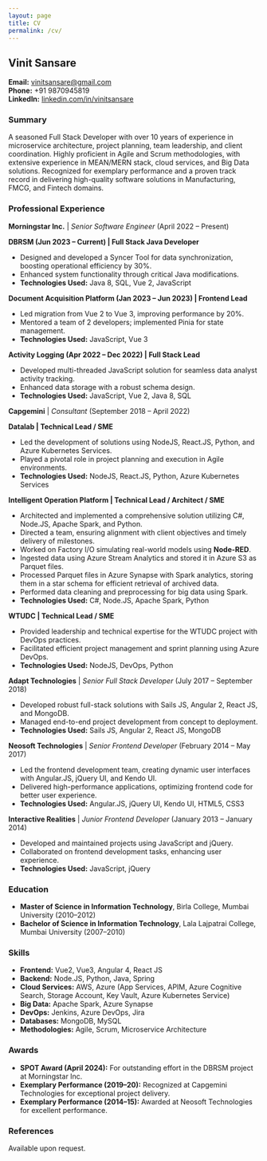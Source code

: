 ```yaml
---
layout: page
title: CV
permalink: /cv/
---
```


## Vinit Sansare

**Email:** [vinitsansare@gmail.com](mailto:vinitsansare@gmail.com)  
**Phone:** +91 9870945819  
**LinkedIn:** [linkedin.com/in/vinitsansare](https://www.linkedin.com/in/vinitsansare)

### Summary
A seasoned Full Stack Developer with over 10 years of experience in microservice architecture, project planning, team leadership, and client coordination. Highly proficient in Agile and Scrum methodologies, with extensive experience in MEAN/MERN stack, cloud services, and Big Data solutions. Recognized for exemplary performance and a proven track record in delivering high-quality software solutions in Manufacturing, FMCG, and Fintech domains.

### Professional Experience

**Morningstar Inc.** | *Senior Software Engineer* (April 2022 &ndash; Present)

**DBRSM (Jun 2023 &ndash; Current) | Full Stack Java Developer**
- Designed and developed a Syncer Tool for data synchronization, boosting operational efficiency by 30%.
- Enhanced system functionality through critical Java modifications.
- **Technologies Used:** Java 8, SQL, Vue 2, JavaScript

**Document Acquisition Platform (Jan 2023 &ndash; Jun 2023) | Frontend Lead**
- Led migration from Vue 2 to Vue 3, improving performance by 20%.
- Mentored a team of 2 developers; implemented Pinia for state management.
- **Technologies Used:** JavaScript, Vue 3

**Activity Logging (Apr 2022 &ndash; Dec 2022) | Full Stack Lead**
- Developed multi-threaded JavaScript solution for seamless data analyst activity tracking.
- Enhanced data storage with a robust schema design.
- **Technologies Used:** JavaScript, Vue 2, Java 8, SQL

**Capgemini** | *Consultant* (September 2018 &ndash; April 2022)

**Datalab | Technical Lead / SME**
- Led the development of solutions using NodeJS, React.JS, Python, and Azure Kubernetes Services.
- Played a pivotal role in project planning and execution in Agile environments.
- **Technologies Used:** NodeJS, React.JS, Python, Azure Kubernetes Services

**Intelligent Operation Platform | Technical Lead / Architect / SME**
- Architected and implemented a comprehensive solution utilizing C#, Node.JS, Apache Spark, and Python.
- Directed a team, ensuring alignment with client objectives and timely delivery of milestones.
- Worked on Factory I/O simulating real-world models using **Node-RED**.
- Ingested data using Azure Stream Analytics and stored it in Azure S3 as Parquet files.
- Processed Parquet files in Azure Synapse with Spark analytics, storing them in a star schema for efficient retrieval of archived data.
- Performed data cleaning and preprocessing for big data using Spark.
- **Technologies Used:** C#, Node.JS, Apache Spark, Python

**WTUDC | Technical Lead / SME**
- Provided leadership and technical expertise for the WTUDC project with DevOps practices.
- Facilitated efficient project management and sprint planning using Azure DevOps.
- **Technologies Used:** NodeJS, DevOps, Python

**Adapt Technologies** | *Senior Full Stack Developer* (July 2017 &ndash; September 2018)
- Developed robust full-stack solutions with Sails JS, Angular 2, React JS, and MongoDB.
- Managed end-to-end project development from concept to deployment.
- **Technologies Used:** Sails JS, Angular 2, React JS, MongoDB

**Neosoft Technologies** | *Senior Frontend Developer* (February 2014 &ndash; May 2017)
- Led the frontend development team, creating dynamic user interfaces with Angular.JS, jQuery UI, and Kendo UI.
- Delivered high-performance applications, optimizing frontend code for better user experience.
- **Technologies Used:** Angular.JS, jQuery UI, Kendo UI, HTML5, CSS3

**Interactive Realities** | *Junior Frontend Developer* (January 2013 &ndash; January 2014)
- Developed and maintained projects using JavaScript and jQuery.
- Collaborated on frontend development tasks, enhancing user experience.
- **Technologies Used:** JavaScript, jQuery

### Education
- **Master of Science in Information Technology**, Birla College, Mumbai University (2010&ndash;2012)
- **Bachelor of Science in Information Technology**, Lala Lajpatrai College, Mumbai University (2007&ndash;2010)

### Skills
- **Frontend:** Vue2, Vue3, Angular 4, React JS
- **Backend:** Node.JS, Python, Java, Spring
- **Cloud Services:** AWS, Azure (App Services, APIM, Azure Cognitive Search, Storage Account, Key Vault, Azure Kubernetes Service)
- **Big Data:** Apache Spark, Azure Synapse
- **DevOps:** Jenkins, Azure DevOps, Jira
- **Databases:** MongoDB, MySQL
- **Methodologies:** Agile, Scrum, Microservice Architecture

### Awards
- **SPOT Award (April 2024):** For outstanding effort in the DBRSM project at Morningstar Inc.
- **Exemplary Performance (2019&ndash;20):** Recognized at Capgemini Technologies for exceptional project delivery.
- **Exemplary Performance (2014&ndash;15):** Awarded at Neosoft Technologies for excellent performance.

### References
Available upon request.
